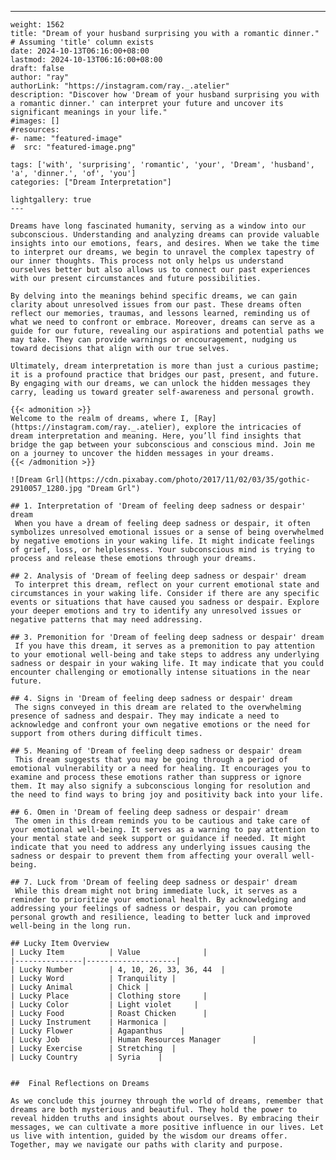 ---
    weight: 1562
    title: "Dream of your husband surprising you with a romantic dinner."  # Assuming 'title' column exists
    date: 2024-10-13T06:16:00+08:00
    lastmod: 2024-10-13T06:16:00+08:00
    draft: false
    author: "ray"
    authorLink: "https://instagram.com/ray._.atelier"
    description: "Discover how 'Dream of your husband surprising you with a romantic dinner.' can interpret your future and uncover its significant meanings in your life."
    #images: []
    #resources:
    #- name: "featured-image"
    #  src: "featured-image.png"
    
    tags: ['with', 'surprising', 'romantic', 'your', 'Dream', 'husband', 'a', 'dinner.', 'of', 'you']
    categories: ["Dream Interpretation"]
    
    lightgallery: true
    ---
    
    Dreams have long fascinated humanity, serving as a window into our subconscious. Understanding and analyzing dreams can provide valuable insights into our emotions, fears, and desires. When we take the time to interpret our dreams, we begin to unravel the complex tapestry of our inner thoughts. This process not only helps us understand ourselves better but also allows us to connect our past experiences with our present circumstances and future possibilities.
    
    By delving into the meanings behind specific dreams, we can gain clarity about unresolved issues from our past. These dreams often reflect our memories, traumas, and lessons learned, reminding us of what we need to confront or embrace. Moreover, dreams can serve as a guide for our future, revealing our aspirations and potential paths we may take. They can provide warnings or encouragement, nudging us toward decisions that align with our true selves.
    
    Ultimately, dream interpretation is more than just a curious pastime; it is a profound practice that bridges our past, present, and future. By engaging with our dreams, we can unlock the hidden messages they carry, leading us toward greater self-awareness and personal growth.
    
    {{< admonition >}}
    Welcome to the realm of dreams, where I, [Ray](https://instagram.com/ray._.atelier), explore the intricacies of dream interpretation and meaning. Here, you’ll find insights that bridge the gap between your subconscious and conscious mind. Join me on a journey to uncover the hidden messages in your dreams.
    {{< /admonition >}}
    
    ![Dream Grl](https://cdn.pixabay.com/photo/2017/11/02/03/35/gothic-2910057_1280.jpg "Dream Grl")
    
    ## 1. Interpretation of 'Dream of feeling deep sadness or despair' dream
     When you have a dream of feeling deep sadness or despair, it often symbolizes unresolved emotional issues or a sense of being overwhelmed by negative emotions in your waking life. It might indicate feelings of grief, loss, or helplessness. Your subconscious mind is trying to process and release these emotions through your dreams.
    
    ## 2. Analysis of 'Dream of feeling deep sadness or despair' dream
     To interpret this dream, reflect on your current emotional state and circumstances in your waking life. Consider if there are any specific events or situations that have caused you sadness or despair. Explore your deeper emotions and try to identify any unresolved issues or negative patterns that may need addressing.
    
    ## 3. Premonition for 'Dream of feeling deep sadness or despair' dream
     If you have this dream, it serves as a premonition to pay attention to your emotional well-being and take steps to address any underlying sadness or despair in your waking life. It may indicate that you could encounter challenging or emotionally intense situations in the near future.
    
    ## 4. Signs in 'Dream of feeling deep sadness or despair' dream
     The signs conveyed in this dream are related to the overwhelming presence of sadness and despair. They may indicate a need to acknowledge and confront your own negative emotions or the need for support from others during difficult times.
    
    ## 5. Meaning of 'Dream of feeling deep sadness or despair' dream
     This dream suggests that you may be going through a period of emotional vulnerability or a need for healing. It encourages you to examine and process these emotions rather than suppress or ignore them. It may also signify a subconscious longing for resolution and the need to find ways to bring joy and positivity back into your life.
    
    ## 6. Omen in 'Dream of feeling deep sadness or despair' dream
     The omen in this dream reminds you to be cautious and take care of your emotional well-being. It serves as a warning to pay attention to your mental state and seek support or guidance if needed. It might indicate that you need to address any underlying issues causing the sadness or despair to prevent them from affecting your overall well-being.
    
    ## 7. Luck from 'Dream of feeling deep sadness or despair' dream
     While this dream might not bring immediate luck, it serves as a reminder to prioritize your emotional health. By acknowledging and addressing your feelings of sadness or despair, you can promote personal growth and resilience, leading to better luck and improved well-being in the long run.
    
    ## Lucky Item Overview
    | Lucky Item          | Value              |
    |---------------|--------------------|
    | Lucky Number        | 4, 10, 26, 33, 36, 44  |
    | Lucky Word          | Tranquility |
    | Lucky Animal        | Chick |
    | Lucky Place         | Clothing store     |
    | Lucky Color         | Light violet     |
    | Lucky Food          | Roast Chicken      |
    | Lucky Instrument    | Harmonica |
    | Lucky Flower        | Agapanthus    |
    | Lucky Job           | Human Resources Manager       |
    | Lucky Exercise      | Stretching  |
    | Lucky Country       | Syria    |
    
    
    ##  Final Reflections on Dreams
    
    As we conclude this journey through the world of dreams, remember that dreams are both mysterious and beautiful. They hold the power to reveal hidden truths and insights about ourselves. By embracing their messages, we can cultivate a more positive influence in our lives. Let us live with intention, guided by the wisdom our dreams offer. Together, may we navigate our paths with clarity and purpose.
    